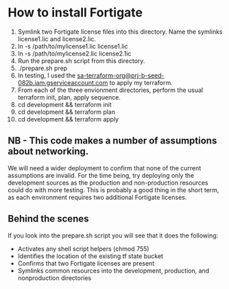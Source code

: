 # How to install Fortigate

1. Symlink two Fortigate license files into this directory. Name the symlinks license1.lic and license2.lic.
  1. ln -s /path/to/mylicense1.lic license1.lic
  2. ln -s /path/to/mylicense2.lic license2.1ic
2. Run the prepare.sh script from this directory. 
  1. ./prepare.sh prep
3. In testing, I used the sa-terraform-org@prj-b-seed-082b.iam.gserviceaccount.com to apply my terraform.
4. From each of the three envionment directories, perform the usual terraform init, plan, apply sequence.
  1. cd development && terraform init
  2. cd development && terraform plan
  3. cd development && terraform apply

## NB - This code makes a number of assumptions about networking.
We will need a wider deployment to confirm that none of the current assumptions are invalid.
For the time being, try deploying only the development sources as the production and non-production
resources could do with more testing. This is probably a good thing in the short term, as each environment
requires two additional Fortigate licenses.

## Behind the scenes 

If you look into the prepare.sh script you will see that it does the following:
- Activates any shell script helpers (chmod 755)
- Identifies the location of the existing tf state bucket
- Confirms that two Fortigate licenses are present
- Symlinks common resources into the development, production, and nonproduction directories
